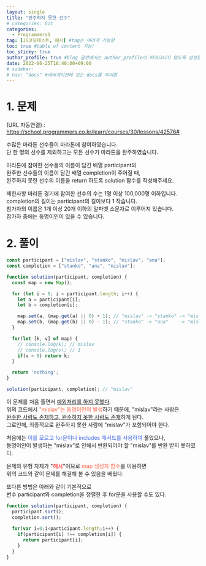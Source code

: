 ```yaml
---
layout: single
title: "완주하지 못한 선수"
# categories: Git
categories:
  - Programmers1
tag: [JS코딩테스트, 해시] #tag는 여러개 가능함
toc: true #table of content 기능!
toc_sticky: true
author_profile: true #blog 글안에서는 author_profile이 따라다니지 않도록 설정함
date: 2022-06-25T16:40:00+09:00
# sidebar:
# nav: "docs" #네비게이션에 있는 docs를 의미함
---
```

# 1. 문제
(URL 자동연결) : <https://school.programmers.co.kr/learn/courses/30/lessons/42576#>  

수많은 마라톤 선수들이 마라톤에 참여하였습니다.  
단 한 명의 선수를 제외하고는 모든 선수가 마라톤을 완주하였습니다.  

마라톤에 참여한 선수들의 이름이 담긴 배열 participant와  
완주한 선수들의 이름이 담긴 배열 completion이 주어질 때,  
완주하지 못한 선수의 이름을 return 하도록 solution 함수를 작성해주세요.  

제한사항
마라톤 경기에 참여한 선수의 수는 1명 이상 100,000명 이하입니다.  
completion의 길이는 participant의 길이보다 1 작습니다.  
참가자의 이름은 1개 이상 20개 이하의 알파벳 소문자로 이루어져 있습니다.  
참가자 중에는 동명이인이 있을 수 있습니다.  

# 2. 풀이

```js
const participant = ["mislav", "stanko", "mislav", "ana"];
const completion = ["stanko", "ana", "mislav"];

function solution(participant, completion) {
  const map = new Map();

  for (let i = 0; i < participant.length; i++) {
    let a = participant[i];
    let b = completion[i];

    map.set(a, (map.get(a) || 0) + 1); // "mislav" -> "stanko" -> "mislav" -> "ana"
    map.set(b, (map.get(b) || 0) - 1); // "stanko" -> "ana"    -> "mislav" -> "undefined"
  }

  for(let [k, v] of map) {
    // console.log(k); // mislav
    // console.log(v); // 1
    if(v > 0) return k;
  }

  return 'nothing';
}

solution(participant, completion); // "mislav"
```

이 문제를 처음 풀면서 <u>예외처리를 하지 못했다</u>.  
위의 코드에서 <span style="color:tomato">"mislav"는 동명이인이 발생</span>하기 때문에, "mislav"라는 사람은  
<u>완주한 사람도 존재하고, 완주하지 못한 사람도 존재</u>하게 된다.  
그로인해, 최종적으로 완주하지 못한 사람에 "mislav"가 포함되어야 한다.  

처음에는 <span style="color:royalblue">이를 모르고 for문이나 includes 메서드를 사용하여</span> 풀었으나,  
동명이인이 발생하는 "mislav"로 인해서 반환되어야 할 "mislav"를 반환 받지 못하였다.  

문제의 유형 자체가 "<span style="color:red">해시</span>"이므로 <span style="color:tomato">map 생성자 함수</span>를 이용하면  
위의 코드와 같이 문제를 해결해 볼 수 있음을 배웠다.  

또다른 방법은 아래와 같이 기본적으로  
변수 participant와 completion을 정렬한 후 for문을 사용할 수도 있다.

```js
function solution(participant, completion) {
  participant.sort();
  completion.sort();
    
  for(var i=0;i<participant.length;i++) {
    if(participant[i] !== completion[i]) {
      return participant[i];
    }
  }
}
```

<!-- <span style="color:royalblue"> -->

<!-- 메소드 위에 변수 선언, 메소드 안에 메소드, 메소드 끝나고 리턴 -->

<!-- ### 2. Link 넣기

```

유형 1: (설명어를 입력) : [gunhee's coding blog](https://gunhee-jeong.github.io/)
유형 2: (URL 자동연결) : <https://gunhee-jeong.github.io/>
유형 3: (동일 파일 내 '문단으로 이동') : [1. Header로 이동](###-1-header)

```

유형 1: (설명어를 입력) : [gunhee's coding blog](https://gunhee-jeong.github.io/)
유형 2: (URL 자동연결) : <https://gunhee-jeong.github.io/>
유형 3: (동일 파일 내 '문단으로 이동') : [1. Header로 이동](#1-header)
유형 3의 방법

1. 특수문자를 제거
2. 스페이스는 -로 바꾸고
3. 대문자는 소문자로!
   그래서 ### 1. Header -> #1-header

## Link: [google][https://www.google.com/]

### 3. 수평선

```

---

```

---

### 4. 라인 바꾸기

```

스페이스바를 2번 눌러주면 다음칸으로
이동할 수 있어요!

```

---

스페이스바를 2번 눌러주면
다음칸으로 이동할 수 있어요!

### 5. list 만들기

```

1. 1번
2. 2번
3. 3번

- 순서없는 list
  - 순서없는 list
    - 순서없는 list

```

1. 1번
2. 2번
3. 3번

- 순서없는 list
  - 순서없는 list
    - 순서없는 list

---

### 6. font 관련

```

**진하게** -> 볼드
_기울여서_ -> 이탤릭체
~~취소선~~ -> 취소선

<ul>밑줄넣기</ul> -> 밑줄
<span style="color:red">빨간 글씨</span> -> 글자색
이것이 `인라인` 입니다 -> 인라인 코드
```

**진하게** -> 볼드
_기울여서_ -> 이탤릭체
~~취소선~~ -> 취소선
<u>밑줄넣기</u> -> 밑줄
<span style="color:red">빨간 글씨</span>
이것이 `인라인` 입니다 -> 인라인 코드

---

### 7. 인용구문

```
> coding
>
> > JavaScript
> >
> > > 내가 프짱!
```

> coding
>
> > JavaScript
> >
> > > 내가 프짱!

---

### 8. 이미지 삽입

```
유형1: ('사이즈를 조절' -> HTML 태그 사용) : <img src="https://gunhee-jeong.github.io/assets/images/blogLogo.png" width="300" height="200">
유형2: (이미지 삽입 후 -> 링크 걸기)
[![이미지](https://gunhee-jeong.github.io/assets/images/blogLogo/blogLogo.png)](https://gunhee-jeong.github.io/)
```

유형1: ('사이즈를 조절' -> HTML 태그 사용) : <img src="https://gunhee-jeong.github.io/assets/images/blogLogo.png" width="300" height="200">
유형2: (이미지 삽입 후 -> 링크 걸기)
[![이미지](https://gunhee-jeong.github.io/assets/images/blogLogo.png)](https://gunhee-jeong.github.io/)

### 9. 표 만들기

```
||국어|영어|
| :--- | ---: | :--: |
|건희 | 100점 | 100점
|철수 | 100점 | 100점
```

|      |  국어 | 영어  |
| :--- | ----: | :---: |
| 건희 | 100점 | 100점 |
| 철수 | 100점 | 100점 |

> - header를 넣고 싶은 경우 ---을 사용하고 :을 이용하여 정렬에 사용함!

### 10. 토글 만들기

```
<details>
<summary>여기를 누르세요</summary>
<div markdown="1">
숨겨진 내용
</div>
</details>
```

<details>
<summary>여기를 누르세요</summary>
<div markdown="1">
숨겨진 내용
</div>
</details> -->
